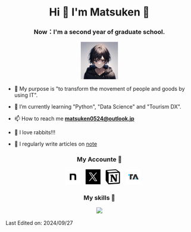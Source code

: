 <h1 align="center">
  Hi 👋 I'm Matsuken 🐰 
</a></h1>

<h3 align="center">
  Now：I'm a second year of graduate school.
</h3>

<p align="center">
  <img src="./images/matsuken.png" alt="まつけん" width="100" height="100">
</p>

- 🔭 My purpose is "to transform the movement of people and goods by using IT".

- 🌱 I’m currently learning "Python", "Data Science" and "Tourism DX".

- 📫 How to reach me **matsuken0524@outlook.jp**

- 🐰 I love rabbits!!!

- 📝 I regularly write articles on [note](https://note.com/matsuken_rabbit)


<!-- My Accounte START -->
<p align="center">
<h3 align="center" >
  My Accounte 🔗 
</h3>
 <div align="center"  class="icons-social" style="margin-left: 10px;">
  <a style="margin-left: 10px;"  target="_blank" href="https://note.com/matsuken_rabbit/">
	 <img src="./images/note_icon.png" width="40" height="40"></a>
  <a style="margin-left: 10px;"  target="_blank" href="https://x.com/Matsuken_IT">
    <img src="./images/X.jpg" width="40" height="40"></a>
  <a style="margin-left: 10px;"  target="_blank" href="https://www.notion.so/ja/@matsuken">
    <img src="./images/Notion-logo.svg.png" width="40" height="40"></a>
  <a style="margin-left: 10px;"  target="_blank" href="https://tensor.art/u/776126476427727611">
    <img src="./images/tensorart.png" width="40" height="40"></a>
 </div>
</p>
<!-- My Account END -->

<!--My Skills -->
<h3 align="center" >
  My skills 😤
</h3>
<p align="center">
  <a href="https://skillicons.dev">
    <img src="https://skillicons.dev/icons?i=windows,pwsh,anaconda,c,latex,linux,linkedin,notion,octave,git,docker,github,md,py,vscode,ubuntu&perline=8" />
  </a>
</p>
<!--My using Tools and techniques that I am familiar with END-->

Last Edited on: 2024/09/27
